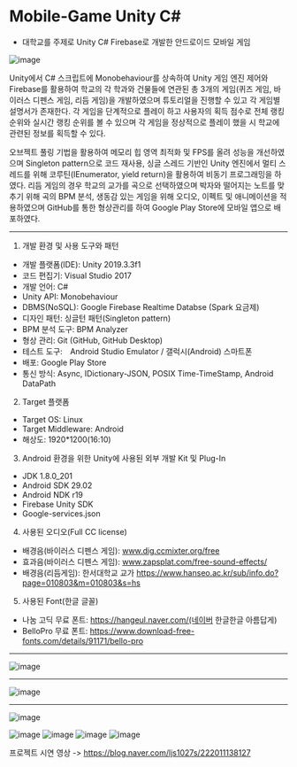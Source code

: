 # Mobile-Game Unity C#
* 대학교를 주제로 Unity C# Firebase로 개발한 안드로이드 모바일 게임

![image](https://user-images.githubusercontent.com/59761622/122669205-2ef70500-d1f7-11eb-8388-b84d82528563.png)

Unity에서 C# 스크립트에 Monobehaviour를 상속하여 Unity 게임 엔진 제어와 Firebase를 활용하여 학교의 각 학과와 건물들에 연관된 총 3개의 게임(퀴즈 게임, 바이러스 디펜스 게임, 리듬 게임)을 개발하였으며 튜토리얼을 진행할 수 있고 각 게임별 설명서가 존재한다. 각 게임을 단계적으로 플레이 하고 사용자의 획득 점수로 전체 랭킹 순위와 실시간 랭킹 순위를 볼 수 있으며 각 게임을 정상적으로 플레이 했을 시 학교에 관련된 정보를 획득할 수 있다. 

오브젝트 풀링 기법을 활용하여 메모리 힙 영역 최적화 및 FPS를 올려 성능을 개선하였으며 Singleton pattern으로 코드 재사용, 싱글 스레드 기반인 Unity 엔진에서 멀티 스레드를 위해 코루틴(IEnumerator, yield return)을 활용하여 비동기 프로그래밍을 하였다. 리듬 게임의 경우 학교의 교가를 곡으로 선택하였으며 박자와 떨어지는 노트를 맞추기 위해 곡의 BPM 분석, 생동감 있는 게임을 위해 오디오, 이펙트 및 애니메이션을 적용하였으며 GitHub를 통한 형상관리를 하여 Google Play Store에 모바일 앱으로 배포하였다.
***
1. 개발 환경 및 사용 도구와 패턴
- 개발 플랫폼(IDE): Unity 2019.3.3f1
- 코드 편집기: Visual Studio 2017
- 개발 언어: C#
- Unity API: Monobehaviour
- DBMS(NoSQL): Google Firebase Realtime Databse (Spark 요금제)
- 디자인 패턴: 싱글턴 패턴(Singleton pattern)
- BPM 분석 도구: BPM Analyzer
- 형상 관리: Git (GitHub, GitHub Desktop)
- 테스트 도구:　Android Studio Emulator / 갤럭시(Android) 스마트폰
- 배포: Google Play Store
- 통신 방식: Async, IDictionary-JSON, POSIX Time-TimeStamp, Android DataPath

2. Target 플랫폼
- Target OS: Linux
- Target Middleware: Android
- 해상도: 1920*1200(16:10)

3. Android 환경을 위한 Unity에 사용된 외부 개발 Kit 및 Plug-In 
- JDK 1.8.0_201
- Android SDK 29.02
- Android NDK r19
- Firebase Unity SDK
- Google-services.json

4. 사용된 오디오(Full CC license)
- 배경음(바이러스 디펜스 게임): www.dig.ccmixter.org/free
- 효과음(바이러스 디펜스 게임): www.zapsplat.com/free-sound-effects/ 
- 배경음(리듬게임): 한서대학교 교가
 https://www.hanseo.ac.kr/sub/info.do?page=010803&m=010803&s=hs

5. 사용된 Font(한글 글꼴)
- 나눔 고딕 무료 폰트: https://hangeul.naver.com/(네이버 한글한글 아름답게)
- BelloPro 무료 폰트: https://www.download-free-fonts.com/details/91171/bello-pro
***


![image](https://user-images.githubusercontent.com/59761622/130316830-b1980898-03db-4f57-8b71-facec325aeba.png)
***
![image](https://user-images.githubusercontent.com/59761622/130316843-317fec39-6e8b-4523-a39b-fae3cdc2e25b.png)
***
![image](https://user-images.githubusercontent.com/59761622/130316857-52195bdc-64b4-4f99-8933-7acc6c9ee565.png)

![image](https://user-images.githubusercontent.com/59761622/130316871-79d90b28-fa6a-4f77-aca8-4a57fc762a6c.png)
![image](https://user-images.githubusercontent.com/59761622/130316889-f9506666-60bb-4d19-83cc-77da5e34344c.png)
![image](https://user-images.githubusercontent.com/59761622/130316900-ce6babf1-5232-4a2a-a2e5-31ddbeb879aa.png)
![image](https://user-images.githubusercontent.com/59761622/130316903-b360b360-dabf-4dd3-ac56-acf1bef5342a.png)

프로젝트 시연 영상 -> https://blog.naver.com/ljs1027s/222011138127
